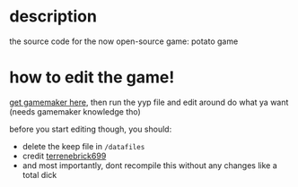# description
the source code for the now open-source game: potato game

# how to edit the game!
[get gamemaker here](https://gamemaker.io), then run the yyp file and edit around do what ya want (needs gamemaker knowledge tho)

before you start editing though, you should: 
- delete the keep file in ```/datafiles```
- credit [terrenebrick699](https://github.com/terrenebrick699)
- and most importantly, dont recompile this without any changes like a total dick
